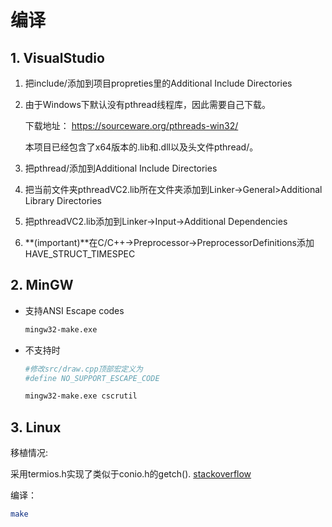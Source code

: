 # 编译

## 1. VisualStudio

1. 把include/添加到项目propreties里的Additional Include Directories

2. 由于Windows下默认没有pthread线程库，因此需要自己下载。

   下载地址： https://sourceware.org/pthreads-win32/ 

   本项目已经包含了x64版本的.lib和.dll以及头文件pthread/。

3. 把pthread/添加到Additional Include Directories

4. 把当前文件夹pthreadVC2.lib所在文件夹添加到Linker->General>Additional Library Directories

5. 把pthreadVC2.lib添加到Linker->Input->Additional Dependencies

6. **(important)**在C/C++->Preprocessor->PreprocessorDefinitions添加HAVE_STRUCT_TIMESPEC

## 2. MinGW

- 支持ANSI Escape codes

  ```bash
  mingw32-make.exe
  ```

- 不支持时

  ```bash
  #修改src/draw.cpp顶部宏定义为
  #define NO_SUPPORT_ESCAPE_CODE
  
  mingw32-make.exe cscrutil
  ```

## 3. Linux

移植情况:

采用termios.h实现了类似于conio.h的getch(). [stackoverflow ](https://stackoverflow.com/questions/7469139/what-is-the-equivalent-to-getch-getche-in-linux )

编译：

```bash
make
```

